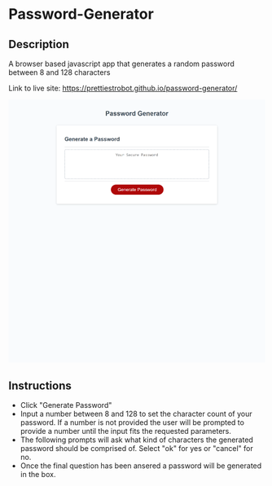 # Password-Generator

## Description

A browser based javascript app that generates a random password between 8 and 128 characters

Link to live site: https://prettiestrobot.github.io/password-generator/

![](./assets/images/password_generator_screenshot.png) 

## Instructions

- Click "Generate Password"
- Input a number between 8 and 128 to set the character count of your password. If a number is not     provided the user will be prompted to provide a number until the input fits the requested parameters.
- The following prompts will ask what kind of characters the generated password should be comprised of. Select "ok" for yes or "cancel" for no.
- Once the final question has been ansered a password will be generated in the box. 

